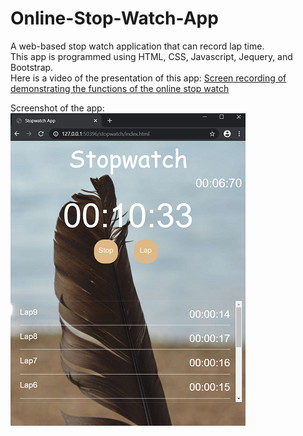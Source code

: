 # Online-Stop-Watch-App
A web-based stop watch application that can record lap time.\
This app is programmed using HTML, CSS, Javascript, Jequery, and Bootstrap.\
Here is a video of the presentation of this app:
[Screen recording of demonstrating the functions of the online stop watch](https://youtu.be/M98f6JR9gkM)

Screenshot of the app:\
![](images/stopWatchPic.png)

